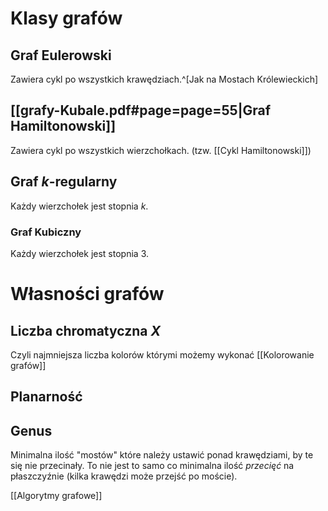 # Klasy grafów
## Graf Eulerowski
Zawiera cykl po wszystkich krawędziach.^[Jak na Mostach Królewieckich]

## [[grafy-Kubale.pdf#page=page=55|Graf Hamiltonowski]]
Zawiera cykl po wszystkich wierzchołkach. (tzw. [[Cykl Hamiltonowski]])

## Graf $k$-regularny
Każdy wierzchołek jest stopnia $k$.
### Graf Kubiczny
Każdy wierzchołek jest stopnia $3$.

# Własności grafów
## Liczba chromatyczna $X$
Czyli najmniejsza liczba kolorów którymi możemy wykonać [[Kolorowanie grafów]]
## Planarność
## Genus
Minimalna ilość "mostów" które należy ustawić ponad krawędziami, by te się nie przecinały. 
To nie jest to samo co minimalna ilość *przecięć* na płaszczyźnie (kilka krawędzi może przejść po moście).

[[Algorytmy grafowe]]